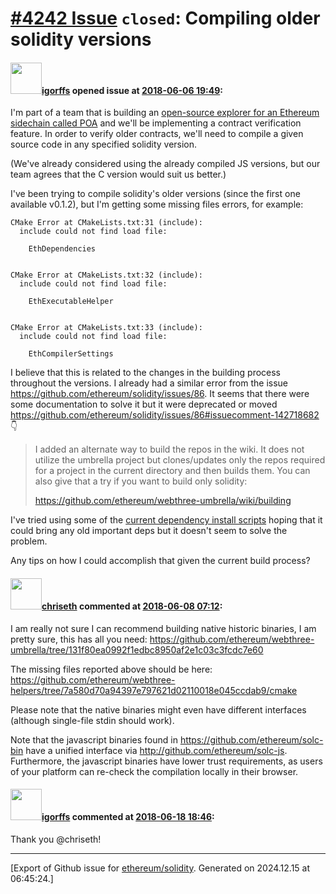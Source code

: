 # [\#4242 Issue](https://github.com/ethereum/solidity/issues/4242) `closed`: Compiling older solidity versions

#### <img src="https://avatars.githubusercontent.com/u/2921671?u=7f576f0673416ffdc80d1a55fafb60006f1d65ae&v=4" width="50">[igorffs](https://github.com/igorffs) opened issue at [2018-06-06 19:49](https://github.com/ethereum/solidity/issues/4242):

I'm part of a team that is building an [open-source explorer for an Ethereum sidechain called POA](https://github.com/poanetwork/poa-explorer) and we'll be implementing a contract verification feature. In order to verify older contracts, we'll need to compile a given source code in any specified solidity version. 

(We've already considered using the already compiled JS versions, but our team agrees that the C version would suit us better.)

I've been trying to compile solidity's older versions (since the first one available v0.1.2), but I'm getting some missing files errors, for example:

```
CMake Error at CMakeLists.txt:31 (include):
  include could not find load file:

    EthDependencies


CMake Error at CMakeLists.txt:32 (include):
  include could not find load file:

    EthExecutableHelper


CMake Error at CMakeLists.txt:33 (include):
  include could not find load file:

    EthCompilerSettings
```

I believe that this is related to the changes in the building process throughout the versions. I already had a similar error from the issue https://github.com/ethereum/solidity/issues/86. It seems that there were some documentation to solve it but it were deprecated or moved https://github.com/ethereum/solidity/issues/86#issuecomment-142718682 👇  

> I added an alternate way to build the repos in the wiki. It does not utilize the umbrella project but clones/updates only the repos required for a project in the current directory and then builds them. You can also give that a try if you want to build only solidity:
> 
> https://github.com/ethereum/webthree-umbrella/wiki/building


I've tried using some of the [current dependency install scripts](https://github.com/ethereum/solidity/blob/develop/scripts/install_deps.sh) hoping that it could bring any old important deps but it doesn't seem to solve the problem.

Any tips on how I could accomplish that given the current build process? 


#### <img src="https://avatars.githubusercontent.com/u/9073706?v=4" width="50">[chriseth](https://github.com/chriseth) commented at [2018-06-08 07:12](https://github.com/ethereum/solidity/issues/4242#issuecomment-395670718):

I am really not sure I can recommend building native historic binaries, I am pretty sure, this has all you need: https://github.com/ethereum/webthree-umbrella/tree/131f80ea0992f1edbc8950af2e1c03c3fcdc7e60

The missing files reported above should be here: https://github.com/ethereum/webthree-helpers/tree/7a580d70a94397e797621d02110018e045ccdab9/cmake

Please note that the native binaries might even have different interfaces (although single-file stdin should work).

Note that the javascript binaries found in https://github.com/ethereum/solc-bin have a unified interface via http://github.com/ethereum/solc-js. Furthermore, the javascript binaries have lower trust requirements, as users of your platform can re-check the compilation locally in their browser.

#### <img src="https://avatars.githubusercontent.com/u/2921671?u=7f576f0673416ffdc80d1a55fafb60006f1d65ae&v=4" width="50">[igorffs](https://github.com/igorffs) commented at [2018-06-18 18:46](https://github.com/ethereum/solidity/issues/4242#issuecomment-398156156):

Thank you @chriseth!


-------------------------------------------------------------------------------



[Export of Github issue for [ethereum/solidity](https://github.com/ethereum/solidity). Generated on 2024.12.15 at 06:45:24.]
